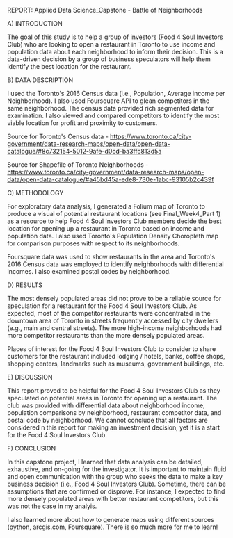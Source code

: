 REPORT:  Applied Data Science_Capstone - Battle of Neighborhoods 

A) INTRODUCTION 

The goal of this study is to help a group of investors (Food 4 Soul Investors Club) who are looking to open a restaurant in Toronto to use income and population data about each neighborhood to inform their decision. This is a data-driven decision by a group of business speculators will help them identify the best location for the restaurant.

B) DATA DESCRIPTION

I used the Toronto's 2016 Census data (i.e., Population, Average income per Neighborhood). I also used Foursquare API to glean competitors in the same neighborhood. The census data provided rich segmented data for examination. I also viewed and compared competitors to identify the most viable location for profit and proximity to customers.

Source for Toronto's Census data - https://www.toronto.ca/city-government/data-research-maps/open-data/open-data-catalogue/#8c732154-5012-9afe-d0cd-ba3ffc813d5a

Source for Shapefile of Toronto Neighborhoods - https://www.toronto.ca/city-government/data-research-maps/open-data/open-data-catalogue/#a45bd45a-ede8-730e-1abc-93105b2c439f

C) METHODOLOGY

For exploratory data analysis, I generated a Folium map of Toronto to produce a visual of potential restaurant locations (see Final_Week4_Part 1) as a resource to help Food 4 Soul Investors Club members decide the best location for opening up a restaurant in Toronto based on income and population data. I also used Toronto's Population Density Choropleth map for comparison purposes with respect to its neighborhoods.

Foursquare data was used to show restaurants in the area and Toronto's 2016 Census data was employed to identify neighborhoods with differential incomes.  I also examined postal codes by neighborhood.


D) RESULTS

The most densely populated areas did not prove to be a reliable source for speculation for a restaurant for the Food 4 Soul Investors Club.  As expected, most of the competitor restaurants were concentrated in the downtown area of Toronto in streets frequently accessed by city dwellers (e.g., main and central streets). The more high-income neighborhoods had more competitor restaurants than the more densely populated areas.

Places of interest for the Food 4 Soul Investors Club to consider to share customers for the restaurant included lodging / hotels, banks, coffee shops, shopping centers, landmarks such as museums, government buildings, etc.

E) DISCUSSION

This report proved to be helpful for the Food 4 Soul Investors Club as they speculated on potential areas in Toronto for opening up a restaurant.  The club was provided with differential data about neighborhood income, population comparisons by neighborhood, restaurant competitor data, and postal code by neighborhood.  We cannot conclude that all factors are considered n this report for making an investment decision, yet it is a start for the Food 4 Soul Investors Club.

F) CONCLUSION

In this capstone project, I learned that data analysis can be detailed, exhaustive, and on-going for the investigator.  It is important to maintain fluid and open communication with the group who seeks the data to make a key business decision (i.e., Food 4 Soul Investors Club). Sometime, there can be assumptions that are confirmed or disprove.  For instance, I expected to find more densely populated areas with better restaurant competitors, but this was not the case in my analyis. 

I also learned more about how to generate maps using different sources (python, arcgis.com, Foursquare).  There is so much more for me to learn!

